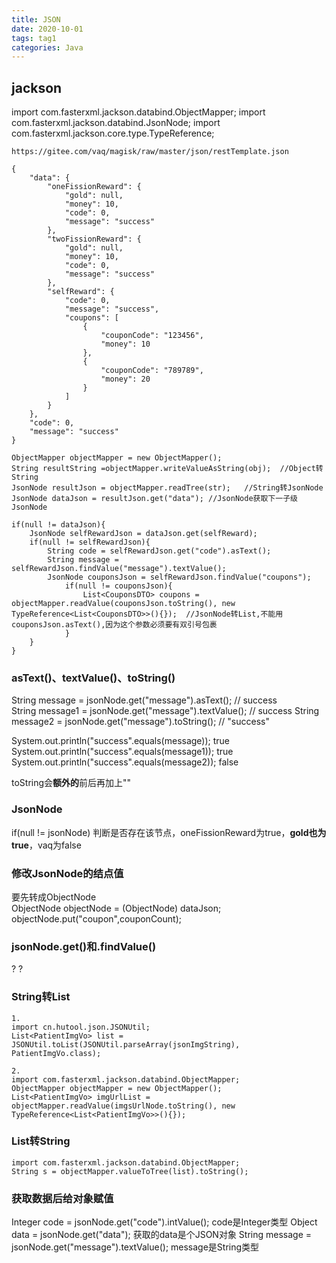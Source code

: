 ```yaml
---
title: JSON
date: 2020-10-01
tags: tag1
categories: Java
---
```


## jackson

import com.fasterxml.jackson.databind.ObjectMapper;
import com.fasterxml.jackson.databind.JsonNode;
import com.fasterxml.jackson.core.type.TypeReference;

```
https://gitee.com/vaq/magisk/raw/master/json/restTemplate.json

{
    "data": {
        "oneFissionReward": {
            "gold": null,
            "money": 10,
            "code": 0,
            "message": "success"
        },
        "twoFissionReward": {
            "gold": null,
            "money": 10,
            "code": 0,
            "message": "success"
        },
        "selfReward": {
            "code": 0,
            "message": "success",
            "coupons": [
                {
                    "couponCode": "123456",
                    "money": 10
                },
                {
                    "couponCode": "789789",
                    "money": 20
                }
            ]
        }
    },
    "code": 0,
    "message": "success"
}
```


```
ObjectMapper objectMapper = new ObjectMapper();
String resultString =objectMapper.writeValueAsString(obj);	//Object转String
JsonNode resultJson = objectMapper.readTree(str);	//String转JsonNode
JsonNode dataJson = resultJson.get("data");	//JsonNode获取下一子级JsonNode

if(null != dataJson){
	JsonNode selfRewardJson = dataJson.get(selfReward);
	if(null != selfRewardJson){
		String code = selfRewardJson.get("code").asText();
		String message = selfRewardJson.findValue("message").textValue();
		JsonNode couponsJson = selfRewardJson.findValue("coupons");
            if(null != couponsJson){
				List<CouponsDTO> coupons = objectMapper.readValue(couponsJson.toString(), new TypeReference<List<CouponsDTO>>(){});  //JsonNode转List,不能用couponsJson.asText(),因为这个参数必须要有双引号包裹
			}
	}
}

```

### asText()、textValue()、toString()

String message = jsonNode.get("message").asText();	// success  
String message1 = jsonNode.get("message").textValue();	// success
String message2 = jsonNode.get("message").toString();	// "success"  

System.out.println("success".equals(message));  true
System.out.println("success".equals(message1));  true
System.out.println("success".equals(message2));	false

toString会**额外的**前后再加上""  

### JsonNode
if(null != jsonNode)
判断是否存在该节点，oneFissionReward为true，**gold也为true**，vaq为false

### 修改JsonNode的结点值
要先转成ObjectNode  
ObjectNode objectNode = (ObjectNode) dataJson;  
objectNode.put("coupon",couponCount);  

### jsonNode.get()和.findValue()
? ?

### String转List
```
1. 
import cn.hutool.json.JSONUtil;
List<PatientImgVo> list = JSONUtil.toList(JSONUtil.parseArray(jsonImgString), PatientImgVo.class);

2. 
import com.fasterxml.jackson.databind.ObjectMapper;
ObjectMapper objectMapper = new ObjectMapper();
List<PatientImgVo> imgUrlList = objectMapper.readValue(imgsUrlNode.toString(), new TypeReference<List<PatientImgVo>>(){});
```
### List转String
```
import com.fasterxml.jackson.databind.ObjectMapper;
String s = objectMapper.valueToTree(list).toString();
```

### 获取数据后给对象赋值
Integer code = jsonNode.get("code").intValue();  code是Integer类型
Object data = jsonNode.get("data");  获取的data是个JSON对象
String message = jsonNode.get("message").textValue(); message是String类型










